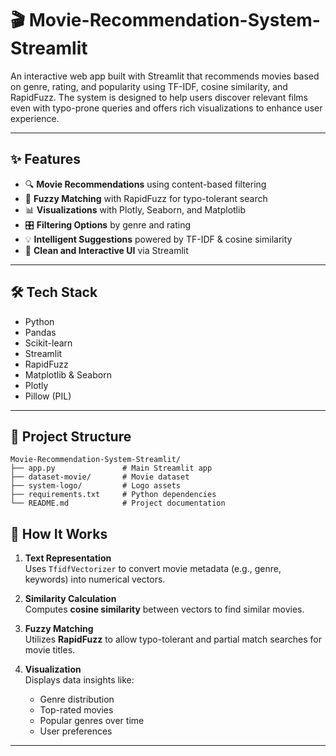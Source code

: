 # 🎬 Movie-Recommendation-System-Streamlit

An interactive web app built with Streamlit that recommends movies based on genre, rating, and popularity using TF-IDF, cosine similarity, and RapidFuzz. The system is designed to help users discover relevant films even with typo-prone queries and offers rich visualizations to enhance user experience.

---

## ✨ Features

- 🔍 **Movie Recommendations** using content-based filtering  
- 🤖 **Fuzzy Matching** with RapidFuzz for typo-tolerant search  
- 📊 **Visualizations** with Plotly, Seaborn, and Matplotlib  
- 🎛️ **Filtering Options** by genre and rating  
- 💡 **Intelligent Suggestions** powered by TF-IDF & cosine similarity  
- 🧼 **Clean and Interactive UI** via Streamlit  

---

## 🛠️ Tech Stack

- Python  
- Pandas  
- Scikit-learn  
- Streamlit  
- RapidFuzz  
- Matplotlib & Seaborn  
- Plotly  
- Pillow (PIL)  

---

## 📁 Project Structure

```
Movie-Recommendation-System-Streamlit/
├── app.py               # Main Streamlit app
├── dataset-movie/       # Movie dataset
├── system-logo/         # Logo assets
├── requirements.txt     # Python dependencies
└── README.md            # Project documentation
```

## 🧠 How It Works

1. **Text Representation**  
   Uses `TfidfVectorizer` to convert movie metadata (e.g., genre, keywords) into numerical vectors.

2. **Similarity Calculation**  
   Computes **cosine similarity** between vectors to find similar movies.

3. **Fuzzy Matching**  
   Utilizes **RapidFuzz** to allow typo-tolerant and partial match searches for movie titles.

4. **Visualization**  
   Displays data insights like:
   - Genre distribution  
   - Top-rated movies  
   - Popular genres over time  
   - User preferences

---

